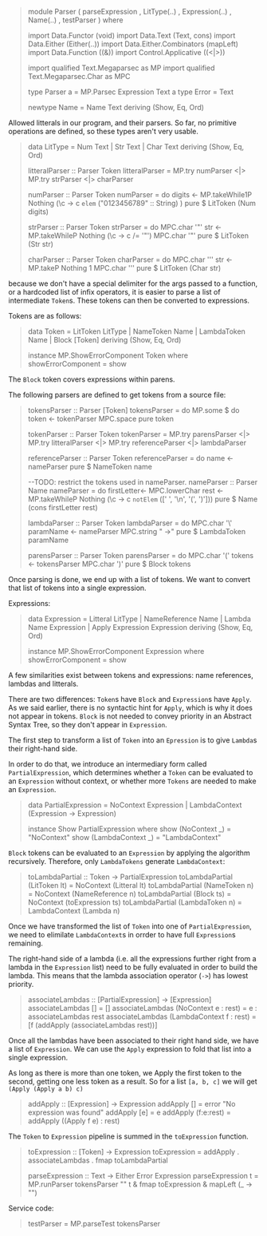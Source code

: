 > module Parser
>   ( parseExpression
>   , LitType(..)
>   , Expression(..)
>   , Name(..)
>   , testParser
>   ) where
> 
> import Data.Functor (void)
> import Data.Text (Text, cons)
> import Data.Either (Either(..))
> import Data.Either.Combinators (mapLeft)
> import Data.Function ((&))
> import Control.Applicative ((<|>))
> 
> import qualified Text.Megaparsec      as MP
> import qualified Text.Megaparsec.Char as MPC
> 
> type Parser a = MP.Parsec Expression Text a
> type Error = Text
> 
> newtype Name = Name Text
>   deriving (Show, Eq, Ord)

Allowed litterals in our program, and their parsers.
So far, no primitive operations are defined, so these types aren't very usable.

> data LitType
>   = Num Text
>   | Str Text
>   | Char Text
>   deriving (Show, Eq, Ord)
> 
> litteralParser :: Parser Token
> litteralParser =
>       MP.try numParser
>   <|> MP.try strParser
>   <|> charParser
> 
> numParser :: Parser Token
> numParser = do
>     digits <- MP.takeWhile1P Nothing (\c -> c `elem` ("0123456789" :: String) )
>     pure $ LitToken (Num digits)
> 
> strParser :: Parser Token
> strParser = do
>   MPC.char '"'
>   str <- MP.takeWhileP Nothing (\c -> c /= '"')
>   MPC.char '"'
>   pure $ LitToken (Str str)
> 
> charParser :: Parser Token
> charParser = do
>   MPC.char '\''
>   str <- MP.takeP Nothing 1
>   MPC.char '\''
>   pure $ LitToken (Char str)

because we don't have a special delimiter for the args passed to a function, or
a hardcoded list of infix operators, it is easier to parse a list of intermediate
`Token`s. These tokens can then be converted to expressions.

Tokens are as follows:

> data Token
>   = LitToken LitType
>   | NameToken Name
>   | LambdaToken Name
>   | Block [Token]
>   deriving (Show, Eq, Ord)
> 
> instance MP.ShowErrorComponent Token where
>   showErrorComponent = show

The `Block` token covers expressions within parens.

The following parsers are defined to get tokens from a source file:

> tokensParser :: Parser [Token]
> tokensParser = do
>   MP.some $ do
>     token <- tokenParser
>     MPC.space
>     pure token
> 
> tokenParser :: Parser Token
> tokenParser =
>       MP.try parensParser
>   <|> MP.try litteralParser
>   <|> MP.try referenceParser
>   <|> lambdaParser
>
> referenceParser :: Parser Token
> referenceParser = do
>   name <- nameParser
>   pure $ NameToken name
> 
> --TODO: restrict the tokens used in nameParser.
> nameParser :: Parser Name
> nameParser = do
>   firstLetter<- MPC.lowerChar
>   rest <- MP.takeWhileP Nothing (\c -> c `notElem` ([' ', '\n', '(', ')']))
>   pure $ Name (cons firstLetter rest)
> 
> lambdaParser :: Parser Token
> lambdaParser = do
>   MPC.char '\\'
>   paramName <- nameParser
>   MPC.string " ->"
>   pure $ LambdaToken paramName
> 
> parensParser :: Parser Token
> parensParser = do
>   MPC.char '('
>   tokens <- tokensParser
>   MPC.char ')'
>   pure $ Block tokens

Once parsing is done, we end up with a list of tokens. We want to convert that
list of tokens into a single expression.

Expressions:

> data Expression
>   = Litteral LitType 
>   | NameReference Name
>   | Lambda Name Expression
>   | Apply Expression Expression 
>   deriving (Show, Eq, Ord)
> 
> instance MP.ShowErrorComponent Expression where
>   showErrorComponent = show

A few similarities exist between tokens and expressions: name references,
lambdas and litterals.

There are two differences: `Token`s have `Block` and `Expression`s have
`Apply`. As we said earlier, there is no syntactic hint for `Apply`, which
is why it does not appear in tokens. `Block` is not needed to convey priority
in an Abstract Syntax Tree, so they don't appear in `Expression`.

The first step to transform a list of `Token` into an `Epression` is to give
`Lambda`s their right-hand side.

In order to do that, we introduce an intermediary form called `PartialExpression`,
which determines whether a `Token` can be evaluated to an `Expression` without
context, or whether more `Tokens` are needed to make an `Expression`.

> data PartialExpression
>   = NoContext Expression
>   | LambdaContext (Expression -> Expression)
> 
> instance Show PartialExpression where
>   show (NoContext _) = "NoContext"
>   show (LambdaContext _) = "LambdaContext"

`Block` tokens can be evaluated to an `Expression` by applying the algorithm
recursively. Therefore, only `LambdaTokens` generate `LambdaContext`:

> toLambdaPartial :: Token -> PartialExpression
> toLambdaPartial (LitToken lt) = NoContext (Litteral lt)
> toLambdaPartial (NameToken n) = NoContext (NameReference n)
> toLambdaPartial (Block ts) = NoContext (toExpression ts)
> toLambdaPartial (LambdaToken n) = LambdaContext (Lambda n)

Once we have transformed the list of `Token` into one of `PartialExpression`, we
need to elimilate `LambdaContext`s in orrder to have full `Expression`s remaining.

The right-hand side of a lambda (i.e. all the expressions further right from a
lambda in the `Expression` list) need to be fully evaluated in order to build
the lambda. This means that the lambda association operator (`->`) has lowest
priority.

> associateLambdas :: [PartialExpression] -> [Expression]
> associateLambdas [] = []
> associateLambdas (NoContext e : rest) =
>   e : associateLambdas rest 
> associateLambdas (LambdaContext f : rest) =
>   [f (addApply (associateLambdas rest))]

Once all the lambdas have been associated to their right hand side, we have a
list of `Expression`. We can use the `Apply` expression to fold that list into a
single expression. 

As long as there is more than one token, we Apply the first token to the second,
getting one less token as a result.
So for a list `[a, b, c]` we will get `(Apply (Apply a b) c)`

> addApply :: [Expression] -> Expression
> addApply [] = error "No expression was found"
> addApply [e] = e
> addApply (f:e:rest) =
>   addApply ((Apply f e) : rest)

The `Token` to `Expression` pipeline is summed in the `toExpression` function.

> toExpression :: [Token] -> Expression
> toExpression = addApply . associateLambdas . fmap toLambdaPartial
> 
> parseExpression :: Text -> Either Error Expression
> parseExpression t =
>   MP.runParser tokensParser "" t
>   & fmap toExpression
>   & mapLeft (\_ -> "")

Service code:

> testParser = MP.parseTest tokensParser
